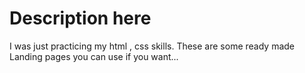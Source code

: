 # Description here
I was just practicing my html , css skills. These are some ready made Landing pages you can use if you want...
